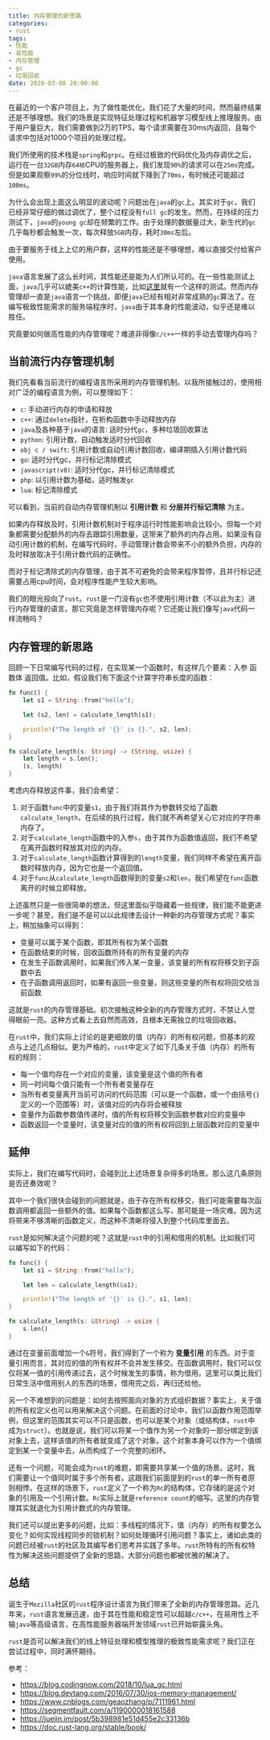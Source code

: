 ```yaml
---
title: 内存管理的新思路
categories:
- rust
tags:
- 性能
- 高性能
- 内存管理
- gc
- 垃圾回收
date: 2020-03-08 20:00:00
---
```


在最近的一个客户项目上，为了做性能优化，我们花了大量的时间，然而最终结果还是不够理想。我们的场景是实现特征处理过程和机器学习模型线上推理服务。由于用户量巨大，我们需要做到2万的TPS，每个请求需要在30ms内返回，且每个请求中包括对1000个项目的处理过程。

我们所使用的技术栈是`spring`和`grpc`。在经过极致的代码优化及内存调优之后，运行在一台`32GB`内存`64核`CPU的服务器上，我们发现`90%`的请求可以在`25ms`完成。但是如果观察`99%`的分位线时，响应时间就下降到了`70ms`，有时候还可能超过`100ms`。

为什么会出现上面这么明显的波动呢？问题出在`java`的`gc`上。其实对于`gc`，我们已经非常仔细的做过调优了，整个过程没有`full gc`的发生。然而，在持续的压力测试下，`java`的`young gc`却在频繁的工作。由于处理的数据量过大，新生代的`gc`几乎每秒都会触发一次，每次释放`5GB`内存，耗时`30ms`左后。

<!-- more -->

由于要服务于线上上亿的用户群，这样的性能还是不够理想，难以直接交付给客户使用。

`java`语言发展了这么长时间，其性能还是能为人们所认可的。在一些性能测试上面，`java`几乎可以媲美`c++`的计算性能，比如[这里](https://benchmarksgame-team.pages.debian.net/benchmarksgame/fastest/java.html)就有一个这样的测试。然而内存管理却一直是`java`语言一个挑战，即便`java`已经有相对非常成熟的`gc`算法了。在编写极致性能需求的服务端程序时，`java`由于其本身的性能波动，似乎还是难以胜任。

究竟要如何做高性能的内存管理呢？难道非得像`c/c++`一样的手动去管理内存吗？

## 当前流行内存管理机制

我们先看看当前流行的编程语言所采用的内存管理机制。以我所接触过的，使用相对广泛的编程语言为例，可以整理如下：

- `c`: 手动进行内存的申请和释放
- `c++`: 通过`delete`指针，在析构函数中手动释放内存
- `java`及各种基于`java`的语言: 适时分代`gc`，多种垃圾回收算法
- `python`: 引用计数，自动触发适时分代回收
- `obj c / swift`: 引用计数或自动引用计数回收，编译期插入引用计数代码
- `go`: 适时分代gc，并行标记清除模式
- `javascript(v8)`: 适时分代gc，并行标记清除模式
- `php`: 以引用计数为基础，适时触发`gc`
- `lua`: 标记清除模式

可以看到，当前的自动内存管理机制以 **引用计数** 和 **分层并行标记清除** 为主。

如果内存释放及时，引用计数机制对于程序运行时性能影响会比较小。但每一个对象都需要分配额外的内存去跟踪引用数量，这带来了额外的内存占用。如果没有自动引用计数的机制，在编写代码时，手动管理计数会带来不小的额外负担，内存的及时释放取决于引用计数代码的正确性。

而对于标记清除式的内存管理，由于其不可避免的会带来程序暂停，且并行标记还需要占用cpu时间，会对程序性能产生较大影响。

我们的眼光投向了`rust`。`rust`是一门没有`gc`也不使用引用计数（不以此为主）进行内存管理的语言。那它究竟是怎样管理内存呢？它还能让我们像写`java`代码一样流畅吗？

## 内存管理的新思路

回顾一下日常编写代码的过程，在实现某一个函数时，有这样几个要素：入参 函数体 返回值。比如，假设我们有下面这个计算字符串长度的函数：

```rust
fn func() {
    let s1 = String::from("hello");

    let (s2, len) = calculate_length(s1);

    println!("The length of '{}' is {}.", s2, len);
}

fn calculate_length(s: String) -> (String, usize) {
    let length = s.len();
    (s, length)
}
```

考虑内存释放这件事，我们会希望：

1. 对于函数`func`中的变量`s1`，由于我们将其作为参数转交给了函数`calculate_length`，在后续的执行过程，我们就不再希望关心它对应的字符串内存了。
2. 对于`calculate_length`函数中的入参`s`，由于其作为函数值返回，我们不希望在离开函数时释放其对应的内存。
3. 对于`calculate_length`函数计算得到的`length`变量，我们同样不希望在离开函数时释放内存，因为它也是一个返回值。
4. 对于`func`从`calculate_length`函数得到的变量`s2`和`len`，我们希望在`func`函数离开的时候立即释放。

上述虽然只是一些很简单的想法，但这里面似乎隐藏着一些规律，我们能不能更进一步呢？甚至，我们是不是可以以此规律去设计一种新的内存管理方式呢？事实上，稍加抽象可以得到：

- 变量可以属于某个函数，即其所有权为某个函数
- 在函数结束的时候，回收函数所持有的所有变量的内存
- 在发生子函数调用时，如果我们传入某一变量，该变量的所有权将移交到子函数中去
- 在子函数调用返回时，如果有返回一些变量，则这些变量的所有权将回交给当前函数

这就是`rust`的内存管理基础。初次接触这种全新的内存管理方式时，不禁让人觉得眼前一亮。这种方式看上去自然而高效，且根本无需独立的垃圾回收器。

在`rust`中，我们实际上讨论的是更细致的值（内存）的所有权问题，但基本的观点与上述几点相似。更为严格的，`rust`中定义了如下几条关于值（内存）的所有权的规则：

- 每一个值均存在一个对应的变量，该变量是这个值的所有者
- 同一时间每个值只能有一个所有者变量存在
- 当所有者变量离开当前可访问的代码范围（可以是一个函数，或一个由括号`{}`定义的一个范围等）时，该值对应的内存将会被释放
- 变量作为函数参数值传递时，值的所有权将移交到函数参数对应的变量中
- 函数返回一个变量时，该变量对应的值的所有权将回到上层函数对应的变量中

## 延伸

实际上，我们在编写代码时，会碰到比上述场景复杂得多的场景。那么这几条原则是否还奏效呢？

其中一个我们很快会碰到的问题就是，由于存在所有权移交，我们可能需要每次函数调用都返回一些额外的值。如果每个函数都这么写，那可能是一场灾难。因为这将带来不够清晰的函数定义，而这种不清晰将侵入到整个代码库里面去。

`rust`是如何解决这个问题的呢？这就是`rust`中的引用和借用的机制。比如我们可以编写如下的代码：

```rust
fn func() {
    let s1 = String::from("hello");

    let len = calculate_length(&s1);

    println!("The length of '{}' is {}.", s1, len);
}

fn calculate_length(s: &String) -> usize {
    s.len()
}
```

通过在变量前面增加一个`&`符号，我们得到了一个称为 **变量引用** 的东西。对于变量引用而言，其对应的值的所有权并不会并发生移交。在函数调用时，我们可以仅仅将某一值的引用传递过去，这个时候发生的事情，称为借用。这里可以类比我们日常生活中借用别人的东西的场景，借用完之后，再归还给他。

另一个不难想到的问题是：如何去按照面向对象的方式组织数据？事实上，关于值的所有权定义也可以用来解决这个问题。在前面的讨论中，我们以函数作用范围举例，但这里的范围其实可以不只是函数，也可以是某个对象（或结构体，`rust`中成为`struct`）。也就是说，我们可以将某一个值作为另一个对象的一部分绑定到该对象上去，这样该值的所有者就变成了这个对象。这个对象本身可以作为一个值绑定到某一个变量中去，从而构成了一个完整的闭环。

还有一个问题，可能会成为`rust`的难题，即需要共享某一个值的场景。这时，我们需要让一个值同时属于多个所有者。这跟我们前面提到的`rust`的单一所有者原则相悖。在这样的场景下，`rust`定义了一个称为`Rc`的结构体，它存储的是这个对象的引用及一个引用计数。`Rc`实际上就是`reference count`的缩写。这里的内存管理其实就退化为引用计数式的内存管理。

我们还可以提出更多的问题，比如：多线程的情况下，值（内存）的所有权要怎么变化？如何实现线程同步的锁机制？如何处理循环引用问题？事实上，诸如此类的问题已经被`rust`的社区及其编写者们思考并实践了多年。`rust`所特有的所有权特性为解决这些问题提供了全新的思路，大部分问题也都被优雅的解决了。

## 总结

诞生于`Mozilla`社区的`rust`程序设计语言为我们带来了全新的内存管理思路。近几年来，`rust`语言发展迅速，由于其在性能和稳定性可以超越`c/c++`，在易用性上不输`java`等高级语言，在高性能服务器端开发领域`rust`已开始崭露头角。

`rust`是否可以解决我们的线上特征处理和模型推理的极致性能需求呢？我们正在尝试过程中，同时满怀期待。


参考：
- https://blog.codingnow.com/2018/10/lua_gc.html
- https://blog.devtang.com/2016/07/30/ios-memory-management/
- https://www.cnblogs.com/geaozhang/p/7111961.html
- https://segmentfault.com/a/1190000018161588
- https://juejin.im/post/5b398981e51d455e2c33136b
- https://doc.rust-lang.org/stable/book/


